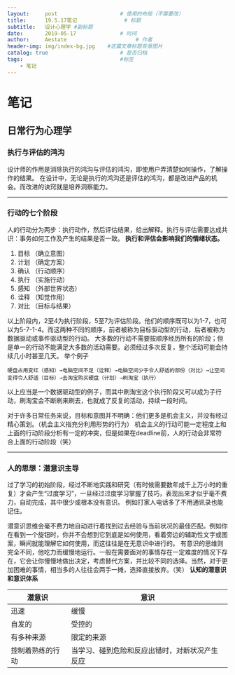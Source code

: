 ```yaml
---
layout:     post                    # 使用的布局（不需要改）
title:      19.5.17笔记               # 标题 
subtitle:   设计心理学 #副标题
date:       2019-05-17              # 时间
author:     Aestate                      # 作者
header-img: img/index-bg.jpg    #这篇文章标题背景图片
catalog: true                       # 是否归档
tags:                               #标签
    - 笔记
---
```

# 笔记

## 日常行为心理学

### 执行与评估的鸿沟

设计师的作用是消除执行的鸿沟与评估的鸿沟，即使用户弄清楚如何操作，了解操作的结果。
在设计中，无论是执行的鸿沟还是评估的鸿沟，都是改进产品的机会。而改进的诀窍就是培养洞察能力。

* * *

### 行动的七个阶段

人的行动分为两步：执行动作，然后评估结果，给出解释。执行与评估需要达成共识：事务如何工作及产生的结果是否一致。
**执行和评估会影响我们的情绪状态。**

1. 目标 （确立意图）
2. 计划 （确定方案）
3. 确认 （行动顺序）
4. 执行 （实施行动）
5. 感知 （外部世界状态）
6. 诠释 （知觉作用）
7. 对比 （目标与结果）

以上阶段内，2至4为执行阶段，5至7为评估阶段。他们的顺序既可以为1-7，也可以为5-7-1-4。而这两种不同的顺序，前者被称为目标驱动型的行动，后者被称为数据驱动或事件驱动型的行动。
大多数的行动不需要按顺序经历所有的阶段；但是单一的行动不能满足大多数的活动需要。必须经过多次反复，整个活动可能会持续几小时甚至几天。
举个例子

    硬盘占用变红（感知）→电脑空间不足（诠释）→电脑空间少于令人舒适的部份（对比）→让空间变得令人舒适（目标）→去淘宝购买硬盘（计划）→刷淘宝（执行）

以上应当是一个数据驱动型的例子，而其中刷淘宝这个执行阶段又可以成为子行动，刷淘宝会不断刷来刷去，也就成了反复的活动，持续一段时间。

对于许多日常任务来说，目标和意图并不明确：他们更多是机会主义，并没有经过精心策划。（机会主义指充分利用形势的行为）
机会主义的行动可能一定程度上和上面的行动阶段分析有一定的冲突，但是如果在deadline前，人的行动会非常符合上面的行动阶段（笑）

* * *

### 人的思想：潜意识主导

过了学习的初始阶段，经过不断地实践和研究（有时候需要数年成千上万小时的重复）才会产生“过度学习”，一旦经过过度学习掌握了技巧，表现出来才似乎毫不费力，自动完成，其中很少或根本没有意识。
例如打家人电话多了不用通讯录也能记住。

潜意识思维会毫不费力地自动进行着找到过去经验与当前状况的最佳匹配。例如你在看到一个旋钮时，你并不会想到它到底是如何使用，看着旁边的辅助性文字或图案，瞬间就能理解它如何使用，而这往往是在无意识中进行的。
有意识的思维则完全不同，他吃力而缓慢地运行。一般在需要面对的事情存在一定难度的情况下存在，它会让你慢慢地做出决定，考虑替代方案，并比较不同的选择。当然，对于更加困难的事情，相当多的人往往会两手一摊，选择直接放弃。（笑）
**认知的潜意识和意识体系**

| 潜意识      | 意识    |
| --------- | -------- |
| 迅速    | 缓慢  |
| 自发的     | 受控的     |
| 有多种来源     | 限定的来源 |
| 控制着熟练的行动 | 当学习、碰到危险和反应出错时，对新状况产生反应    |
